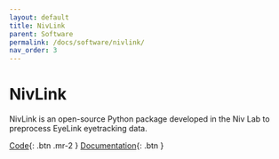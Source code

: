 ```yaml
---
layout: default
title: NivLink
parent: Software
permalink: /docs/software/nivlink/
nav_order: 3
---
```


# NivLink

NivLink is an open-source Python package developed in the Niv Lab to preprocess EyeLink eyetracking data.

[Code](https://github.com/nivlab/nivlink){: .btn .mr-2 }
[Documentation](https://nivlink.readthedocs.io/en/latest/){: .btn }
